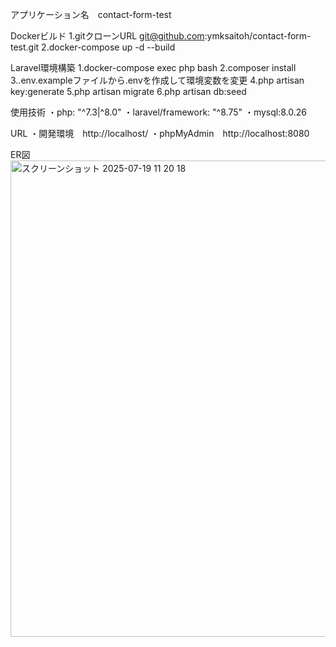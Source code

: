 アプリケーション名　contact-form-test

Dockerビルド
1.gitクローンURL git@github.com:ymksaitoh/contact-form-test.git
2.docker-compose up -d --build

Laravel環境構築
1.docker-compose exec php bash
2.composer install
3..env.exampleファイルから.envを作成して環境変数を変更
4.php artisan key:generate
5.php artisan migrate
6.php artisan db:seed

使用技術
・php: "^7.3|^8.0"
・laravel/framework: "^8.75"
・mysql:8.0.26

URL
・開発環境　http://localhost/
・phpMyAdmin　http://localhost:8080

ER図
<img width="632" height="762" alt="スクリーンショット 2025-07-19 11 20 18" src="https://github.com/user-attachments/assets/688fafde-ee14-4b99-8fb5-44d954b43a0f" />
